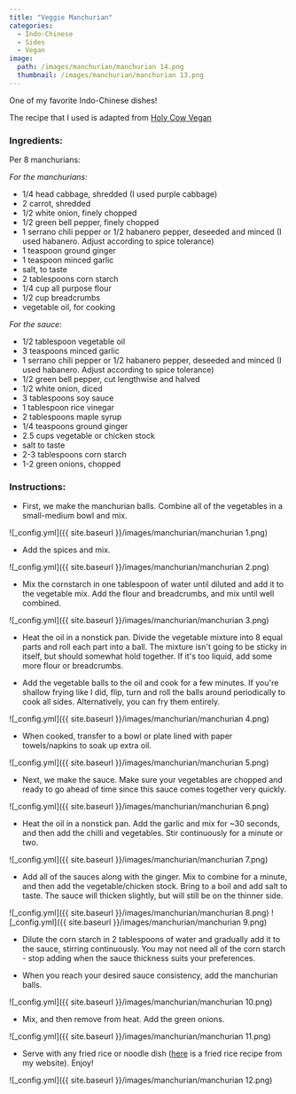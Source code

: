 ```yaml
---
title: "Veggie Manchurian"
categories:
  - Indo-Chinese
  - Sides
  - Vegan
image:
  path: /images/manchurian/manchurian 14.png
  thumbnail: /images/manchurian/manchurian 13.png
---
```


One of my favorite Indo-Chinese dishes!

The recipe that I used is adapted from [Holy Cow Vegan](https://holycowvegan.net/veg-manchurian/)

### Ingredients:

Per 8 manchurians:

_For the manchurians:_

* 1/4 head cabbage, shredded (I used purple cabbage)
* 2 carrot, shredded
* 1/2 white onion, finely chopped 
* 1/2 green bell pepper, finely chopped
* 1 serrano chili pepper or 1/2 habanero pepper, deseeded and minced (I used habanero. Adjust according to spice tolerance) 
* 1 teaspoon ground ginger
* 1 teaspoon minced garlic
* salt, to taste
* 2 tablespoons corn starch 
* 1/4 cup all purpose flour
* 1/2 cup breadcrumbs
* vegetable oil, for cooking

_For the sauce:_

* 1/2 tablespoon vegetable oil
* 3 teaspoons minced garlic 
* 1 serrano chili pepper or 1/2 habanero pepper, deseeded and minced (I used habanero. Adjust according to spice tolerance) 
* 1/2 green bell pepper, cut lengthwise and halved
* 1/2 white onion, diced
* 3 tablespoons soy sauce
* 1 tablespoon rice vinegar
* 2 tablespoons maple syrup
* 1/4 teaspoons ground ginger
* 2.5 cups vegetable or chicken stock 
* salt to taste
* 2-3 tablespoons corn starch
* 1-2 green onions, chopped


### Instructions:

* First, we make the manchurian balls. Combine all of the vegetables in a small-medium bowl and mix.

![_config.yml]({{ site.baseurl }}/images/manchurian/manchurian 1.png)

* Add the spices and mix.

![_config.yml]({{ site.baseurl }}/images/manchurian/manchurian 2.png)

* Mix the cornstarch in one tablespoon of water until diluted and add it to the vegetable mix. Add the flour and breadcrumbs, and mix until well combined.

![_config.yml]({{ site.baseurl }}/images/manchurian/manchurian 3.png)

* Heat the oil in a nonstick pan. Divide the vegetable mixture into 8 equal parts and roll each part into a ball. The mixture isn't going to be sticky in itself, but should somewhat hold together. If it's too liquid, add some more flour or breadcrumbs.

* Add the vegetable balls to the oil and cook for a few minutes. If you're shallow frying like I did, flip, turn and roll the balls around periodically to cook all sides. Alternatively, you can fry them entirely.

![_config.yml]({{ site.baseurl }}/images/manchurian/manchurian 4.png)

* When cooked, transfer to a bowl or plate lined with paper towels/napkins to soak up extra oil.

![_config.yml]({{ site.baseurl }}/images/manchurian/manchurian 5.png)

* Next, we make the sauce. Make sure your vegetables are chopped and ready to go ahead of time since this sauce comes together very quickly.

![_config.yml]({{ site.baseurl }}/images/manchurian/manchurian 6.png)

* Heat the oil in a nonstick pan. Add the garlic and mix for ~30 seconds, and then add the chilli and vegetables. Stir continuously for a minute or two.

![_config.yml]({{ site.baseurl }}/images/manchurian/manchurian 7.png)

* Add all of the sauces along with the ginger. Mix to combine for a minute, and then add the vegetable/chicken stock. Bring to a boil and add salt to taste. The sauce will thicken slightly, but will still be on the thinner side.

![_config.yml]({{ site.baseurl }}/images/manchurian/manchurian 8.png)
![_config.yml]({{ site.baseurl }}/images/manchurian/manchurian 9.png)

* Dilute the corn starch in 2 tablespoons of water and gradually add it to the sauce, stirring continuously. You may not need all of the corn starch - stop adding when the sauce thickness suits your preferences.

* When you reach your desired sauce consistency, add the manchurian balls.

![_config.yml]({{ site.baseurl }}/images/manchurian/manchurian 10.png)

* Mix, and then remove from heat. Add the green onions. 

![_config.yml]({{ site.baseurl }}/images/manchurian/manchurian 11.png)

* Serve with any fried rice or noodle dish ([here](https://www.whatsprernacooking.com/thai/rice/not%20vegetarian/thai-shrimp-fried-rice/) is a fried rice recipe from my website). Enjoy!

![_config.yml]({{ site.baseurl }}/images/manchurian/manchurian 12.png)


